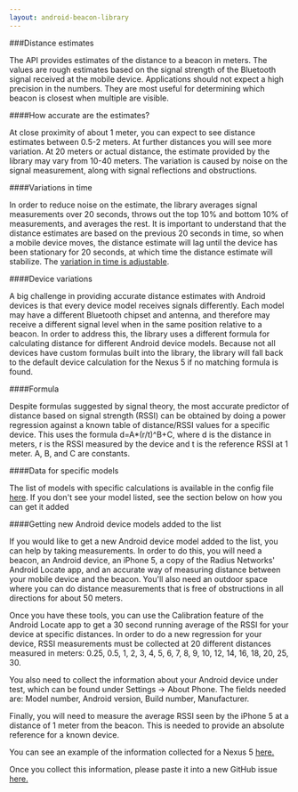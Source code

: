 ```yaml
---
layout: android-beacon-library
---
```


###Distance estimates

The API provides estimates of the distance to a beacon in meters.  The values are rough estimates  based on the signal strength of the Bluetooth signal received
at the mobile device.  Applications should not expect a high precision in the numbers.   They are most useful for determining which beacon is closest when multiple
are visible.

####How accurate are the estimates?

At close proximity of about 1 meter, you can expect to see distance estimates between 0.5-2 meters.  At further distances you will see more variation.
At 20 meters or actual distance, the estimate provided by the library may vary from 10-40 meters.  The variation is caused by noise on the signal measurement, along with
signal reflections and obstructions.

####Variations in time

In order to reduce noise on the estimate, the library averages signal measurements over 20 seconds, throws out the top 10% and bottom 10% of measurements, and averages the rest.  It is important to understand that the distance estimates are based on the previous 20 seconds in time, so when a mobile device moves, the distance estimate will lag until the device has been stationary for 20 seconds, at which time the distance estimate will stabilize.
The [variation in time is adjustable](distance_vs_time.md).

####Device variations

A big challenge in providing accurate distance estimates with Android devices is that every device model receives signals differently.  Each model may have a different
Bluetooth chipset and antenna, and therefore may receive a different signal level when in the same position relative to a beacon.  In order to address this, the
library uses a different formula for calculating distance for different Android device models.  Because not all devices have custom formulas built into the library,
the library will fall back to the default device calculation for the Nexus 5 if no matching formula is found.

####Formula

Despite formulas suggested by signal theory, the most accurate predictor of distance based on signal strength (RSSI) can be obtained by doing a power regression against a known table of distance/RSSI values for a specific device.  This uses the formula
d=A*(r/t)^B+C, where d is the distance in meters, r is the RSSI measured by the device and t is the reference RSSI at 1 meter.  A, B, and C are constants.

####Data for specific models

The list of models with specific calculations is available in the config file <a href='https://github.com/AltBeacon/android-beacon-library/blob/master/src/main/resources/model-distance-calculations.json'>here</a>.  If you don't see your model listed, see the section below on how you can get it added

####Getting new Android device models added to the list

If you would like to get a new Android device model added to the list, you can help by taking measurements.  In order to do this, you will need a beacon, an Android device, an iPhone 5, a copy of the Radius Networks' Android Locate app, and an accurate way of measuring distance between your mobile device and the beacon.  You'll also need an outdoor space where you can do distance measurements that is free of obstructions in all directions for about 50 meters.

Once you have these tools, you can use the Calibration feature of the Android Locate app to get a 30 second running average of the RSSI for your device at specific distances.  In order to do a new regression for your device, RSSI measurements must be collected at 20 different distances measured in meters:  0.25, 0.5, 1, 2, 3, 4, 5, 6, 7, 8, 9, 10, 12, 14, 16, 18, 20, 25, 30.

You also need to collect the information about your Android device under test, which can be found under Settings -> About Phone.  The fields needed are: Model number, Android version, Build number, Manufacturer.

Finally, you will need to measure the average RSSI seen by the iPhone 5 at a distance of 1 meter from the beacon.  This is needed to provide an absolute reference for a known device.

You can see an example of the information collected for a Nexus 5 <a href='./distance-calcs/nexus5.html'>here.</a>

Once you collect this information, please paste it into a new GitHub issue <a href='https://github.com/AltBeacon/android-beacon-library/issues/new'>here.</a>
